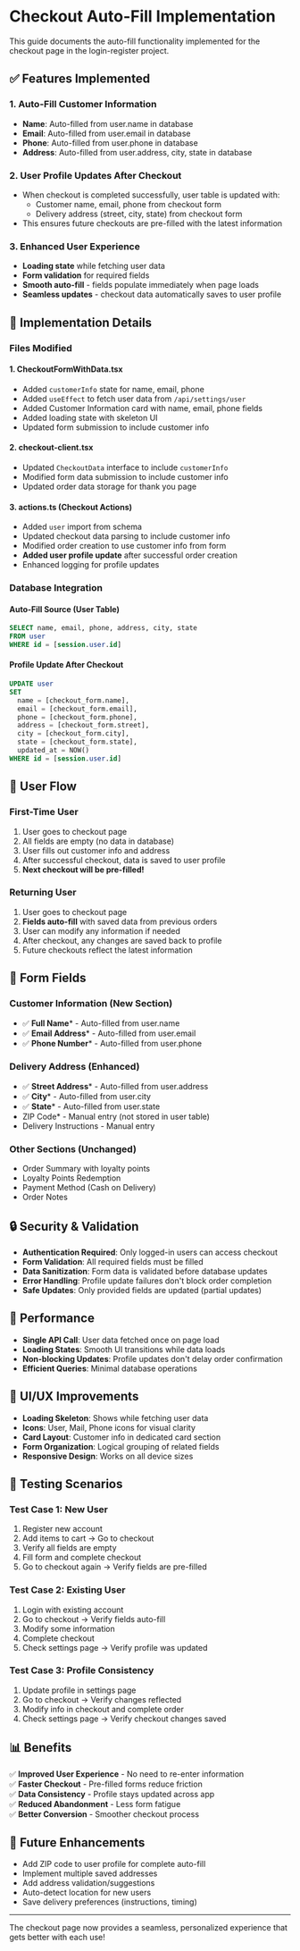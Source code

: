 # Checkout Auto-Fill Implementation

This guide documents the auto-fill functionality implemented for the checkout page in the login-register project.

## ✅ **Features Implemented**

### 1. **Auto-Fill Customer Information**
- **Name**: Auto-filled from user.name in database
- **Email**: Auto-filled from user.email in database  
- **Phone**: Auto-filled from user.phone in database
- **Address**: Auto-filled from user.address, city, state in database

### 2. **User Profile Updates After Checkout**
- When checkout is completed successfully, user table is updated with:
  - Customer name, email, phone from checkout form
  - Delivery address (street, city, state) from checkout form
- This ensures future checkouts are pre-filled with the latest information

### 3. **Enhanced User Experience**
- **Loading state** while fetching user data
- **Form validation** for required fields
- **Smooth auto-fill** - fields populate immediately when page loads
- **Seamless updates** - checkout data automatically saves to user profile

## 🔧 **Implementation Details**

### **Files Modified**

#### 1. **CheckoutFormWithData.tsx**
- Added `customerInfo` state for name, email, phone
- Added `useEffect` to fetch user data from `/api/settings/user`
- Added Customer Information card with name, email, phone fields
- Added loading state with skeleton UI
- Updated form submission to include customer info

#### 2. **checkout-client.tsx**
- Updated `CheckoutData` interface to include `customerInfo`
- Modified form data submission to include customer info
- Updated order data storage for thank you page

#### 3. **actions.ts (Checkout Actions)**
- Added `user` import from schema
- Updated checkout data parsing to include customer info
- Modified order creation to use customer info from form
- **Added user profile update** after successful order creation
- Enhanced logging for profile updates

### **Database Integration**

#### **Auto-Fill Source (User Table)**
```sql
SELECT name, email, phone, address, city, state 
FROM user 
WHERE id = [session.user.id]
```

#### **Profile Update After Checkout**
```sql
UPDATE user 
SET 
  name = [checkout_form.name],
  email = [checkout_form.email], 
  phone = [checkout_form.phone],
  address = [checkout_form.street],
  city = [checkout_form.city],
  state = [checkout_form.state],
  updated_at = NOW()
WHERE id = [session.user.id]
```

## 🎯 **User Flow**

### **First-Time User**
1. User goes to checkout page
2. All fields are empty (no data in database)
3. User fills out customer info and address
4. After successful checkout, data is saved to user profile
5. **Next checkout will be pre-filled!**

### **Returning User**  
1. User goes to checkout page
2. **Fields auto-fill** with saved data from previous orders
3. User can modify any information if needed
4. After checkout, any changes are saved back to profile
5. Future checkouts reflect the latest information

## 📱 **Form Fields**

### **Customer Information** (New Section)
- ✅ **Full Name*** - Auto-filled from user.name
- ✅ **Email Address*** - Auto-filled from user.email  
- ✅ **Phone Number*** - Auto-filled from user.phone

### **Delivery Address** (Enhanced)
- ✅ **Street Address*** - Auto-filled from user.address
- ✅ **City*** - Auto-filled from user.city
- ✅ **State*** - Auto-filled from user.state
- ZIP Code* - Manual entry (not stored in user table)
- Delivery Instructions - Manual entry

### **Other Sections** (Unchanged)
- Order Summary with loyalty points
- Loyalty Points Redemption
- Payment Method (Cash on Delivery)
- Order Notes

## 🔒 **Security & Validation**

- **Authentication Required**: Only logged-in users can access checkout
- **Form Validation**: All required fields must be filled
- **Data Sanitization**: Form data is validated before database updates
- **Error Handling**: Profile update failures don't block order completion
- **Safe Updates**: Only provided fields are updated (partial updates)

## 🚀 **Performance**

- **Single API Call**: User data fetched once on page load
- **Loading States**: Smooth UI transitions while data loads
- **Non-blocking Updates**: Profile updates don't delay order confirmation
- **Efficient Queries**: Minimal database operations

## 🎨 **UI/UX Improvements**

- **Loading Skeleton**: Shows while fetching user data
- **Icons**: User, Mail, Phone icons for visual clarity
- **Card Layout**: Customer info in dedicated card section
- **Form Organization**: Logical grouping of related fields
- **Responsive Design**: Works on all device sizes

## 🧪 **Testing Scenarios**

### **Test Case 1: New User**
1. Register new account
2. Add items to cart → Go to checkout
3. Verify all fields are empty
4. Fill form and complete checkout
5. Go to checkout again → Verify fields are pre-filled

### **Test Case 2: Existing User**
1. Login with existing account
2. Go to checkout → Verify fields auto-fill
3. Modify some information
4. Complete checkout
5. Check settings page → Verify profile was updated

### **Test Case 3: Profile Consistency**
1. Update profile in settings page
2. Go to checkout → Verify changes reflected
3. Modify info in checkout and complete order
4. Check settings page → Verify checkout changes saved

## 📊 **Benefits**

✅ **Improved User Experience** - No need to re-enter information  
✅ **Faster Checkout** - Pre-filled forms reduce friction  
✅ **Data Consistency** - Profile stays updated across app  
✅ **Reduced Abandonment** - Less form fatigue  
✅ **Better Conversion** - Smoother checkout process  

## 🔮 **Future Enhancements**

- Add ZIP code to user profile for complete auto-fill
- Implement multiple saved addresses
- Add address validation/suggestions
- Auto-detect location for new users
- Save delivery preferences (instructions, timing)

---

The checkout page now provides a seamless, personalized experience that gets better with each use!